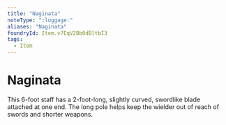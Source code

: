 ```yaml
---
title: "Naginata"
noteType: ":luggage:"
aliases: "Naginata"
foundryId: Item.v7EqV2Bb0dBltbI3
tags:
  - Item
---
```


# Naginata

This 6-foot staff has a 2-foot-long, slightly curved, swordlike blade attached at one end. The long pole helps keep the wielder out of reach of swords and shorter weapons.
